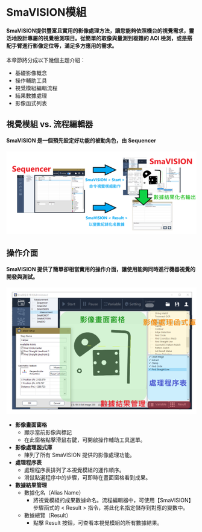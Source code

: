 # SmaVISION模組

#### SmaVISION提供豐富且實用的影像處理方法，讓您能夠依照機台的視覺需求，靈活地設計專屬的視覺檢測項目。從簡單的取像與量測到複雜的 AOI 檢測，或是搭配手臂進行影像定位等，滿足多方應用的需求。

本章節將分成以下幾個主題介紹：

* 基礎影像概念
* 操作輔助工具
* 視覺模組編輯流程
* 結果數據處理
* 影像函式列表

## 視覺模組 vs. 流程編輯器

#### SmaVISION 是一個預先設定好功能的被動角色，由 Sequencer

![SmaVISION vs. Sequencer](../../.gitbook/assets/visionmodule_vs-sequencer2.png)

## 操作介面

#### SmaVISION 提供了簡單卻相當實用的操作介面，讓使用能夠同時進行機器視覺的開發與測試。

![](../../.gitbook/assets/visionmodule_intro.png)

* **影像畫面窗格**
  * 顯示當前影像與標記
  * 在此窗格點擊滑鼠右鍵，可開啟操作輔助工具選單。
* **影像處理函式庫**
  * 陳列了所有 SmaVISION 提供的影像處理功能。
* **處理程序表**
  * 處理程序表排列了本視覺模組的運作順序。
  * 滑鼠點選程序中的步驟，可即時在畫面窗格看到成果。
* **數據結果管理**
  * 數據化名（Alias Name）
    * 將視覺模組的成果數據命名。流程編輯器中，可使用【SmaVISION】步驟函式的 &lt; Result &gt; 指令，將此化名指定儲存到對應的變數中。
  * 數據總覽（Result）
    * 點擊 Result 按鈕，可查看本視覺模組的所有數據結果。

